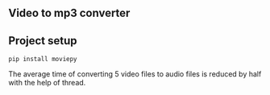 ## Video to mp3 converter

## Project setup
```
pip install moviepy
```
The average time of converting 5 video files to audio files is reduced by half with the help of thread.
